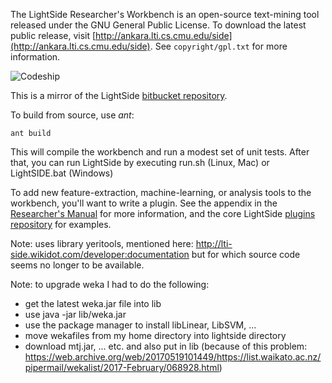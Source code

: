 The LightSide Researcher's Workbench is an open-source text-mining tool released under the GNU General Public License. 
To download the latest public release, visit [http://ankara.lti.cs.cmu.edu/side](http://ankara.lti.cs.cmu.edu/side).
See `copyright/gpl.txt` for more information.

![Codeship](https://www.codeship.io/projects/175d7e90-a872-0131-b075-7a776696ef02/status "Codeship Status")

This is a mirror of the LightSide [bitbucket repository](https://bitbucket.org/lightsidelabs/lightside).

To build from source, use *ant*:

    ant build

This will compile the workbench and run a modest set of unit tests. 
After that, you can run LightSide by executing run.sh (Linux, Mac) or LightSIDE.bat (Windows)

To add new feature-extraction, machine-learning, or analysis tools to the workbench, you'll want to write a plugin. 
See the appendix in the [Researcher's Manual](http://ankara.lti.cs.cmu.edu/side/LightSide_Researchers_Manual.pdf) for more information, and the core LightSide [plugins repository](https://bitbucket.org/lightsidelabs/genesis-plugins) for examples.


Note: uses library yeritools, mentioned here: http://lti-side.wikidot.com/developer:documentation
but for which source code seems no longer to be available.


Note: to upgrade weka I had to do the following:
  * get the latest weka.jar file into lib
  * use java -jar lib/weka.jar
  * use the package manager to install libLinear, LibSVM, ...
  * move wekafiles from my home directory into lightside directory
  * download mtj.jar, ... etc. and also put in lib (because of this problem: https://web.archive.org/web/20170519101449/https://list.waikato.ac.nz/pipermail/wekalist/2017-February/068928.html)
  
